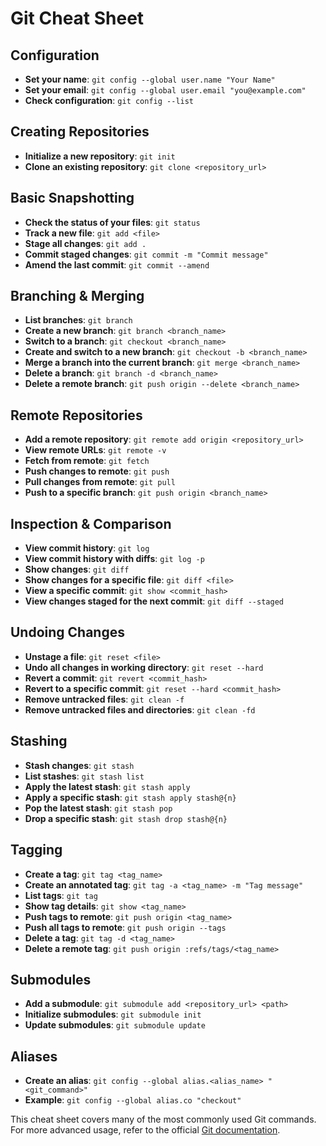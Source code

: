 # Git Cheat Sheet

## Configuration
- **Set your name**: `git config --global user.name "Your Name"`
- **Set your email**: `git config --global user.email "you@example.com"`
- **Check configuration**: `git config --list`

## Creating Repositories
- **Initialize a new repository**: `git init`
- **Clone an existing repository**: `git clone <repository_url>`

## Basic Snapshotting
- **Check the status of your files**: `git status`
- **Track a new file**: `git add <file>`
- **Stage all changes**: `git add .`
- **Commit staged changes**: `git commit -m "Commit message"`
- **Amend the last commit**: `git commit --amend`

## Branching & Merging
- **List branches**: `git branch`
- **Create a new branch**: `git branch <branch_name>`
- **Switch to a branch**: `git checkout <branch_name>`
- **Create and switch to a new branch**: `git checkout -b <branch_name>`
- **Merge a branch into the current branch**: `git merge <branch_name>`
- **Delete a branch**: `git branch -d <branch_name>`
- **Delete a remote branch**: `git push origin --delete <branch_name>`

## Remote Repositories
- **Add a remote repository**: `git remote add origin <repository_url>`
- **View remote URLs**: `git remote -v`
- **Fetch from remote**: `git fetch`
- **Push changes to remote**: `git push`
- **Pull changes from remote**: `git pull`
- **Push to a specific branch**: `git push origin <branch_name>`

## Inspection & Comparison
- **View commit history**: `git log`
- **View commit history with diffs**: `git log -p`
- **Show changes**: `git diff`
- **Show changes for a specific file**: `git diff <file>`
- **View a specific commit**: `git show <commit_hash>`
- **View changes staged for the next commit**: `git diff --staged`

## Undoing Changes
- **Unstage a file**: `git reset <file>`
- **Undo all changes in working directory**: `git reset --hard`
- **Revert a commit**: `git revert <commit_hash>`
- **Revert to a specific commit**: `git reset --hard <commit_hash>`
- **Remove untracked files**: `git clean -f`
- **Remove untracked files and directories**: `git clean -fd`

## Stashing
- **Stash changes**: `git stash`
- **List stashes**: `git stash list`
- **Apply the latest stash**: `git stash apply`
- **Apply a specific stash**: `git stash apply stash@{n}`
- **Pop the latest stash**: `git stash pop`
- **Drop a specific stash**: `git stash drop stash@{n}`

## Tagging
- **Create a tag**: `git tag <tag_name>`
- **Create an annotated tag**: `git tag -a <tag_name> -m "Tag message"`
- **List tags**: `git tag`
- **Show tag details**: `git show <tag_name>`
- **Push tags to remote**: `git push origin <tag_name>`
- **Push all tags to remote**: `git push origin --tags`
- **Delete a tag**: `git tag -d <tag_name>`
- **Delete a remote tag**: `git push origin :refs/tags/<tag_name>`

## Submodules
- **Add a submodule**: `git submodule add <repository_url> <path>`
- **Initialize submodules**: `git submodule init`
- **Update submodules**: `git submodule update`

## Aliases
- **Create an alias**: `git config --global alias.<alias_name> "<git_command>"`
- **Example**: `git config --global alias.co "checkout"`

This cheat sheet covers many of the most commonly used Git commands. For more advanced usage, refer to the official [Git documentation](https://git-scm.com/doc).
